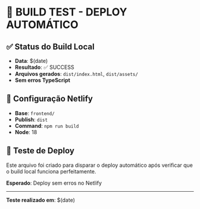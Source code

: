 # 🧪 BUILD TEST - DEPLOY AUTOMÁTICO

## ✅ Status do Build Local
- **Data**: $(date)
- **Resultado**: ✅ SUCCESS
- **Arquivos gerados**: `dist/index.html`, `dist/assets/`
- **Sem erros TypeScript**

## 🚀 Configuração Netlify
- **Base**: `frontend/`
- **Publish**: `dist`
- **Command**: `npm run build`
- **Node**: 18

## 🎯 Teste de Deploy
Este arquivo foi criado para disparar o deploy automático após verificar que o build local funciona perfeitamente.

**Esperado**: Deploy sem erros no Netlify

---
**Teste realizado em**: $(date) 
